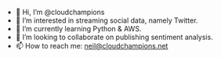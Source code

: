 - 👋 Hi, I’m @cloudchampions
- 👀 I’m interested in streaming social data, namely Twitter.
- 🌱 I’m currently learning Python & AWS.
- 💞️ I’m looking to collaborate on publishing sentiment analysis.
- 📫 How to reach me: neil@cloudchampions.net

<!---
cloudchampions/cloudchampions is a ✨ special ✨ repository because its `README.md` (this file) appears on your GitHub profile.
You can click the Preview link to take a look at your changes.
--->
